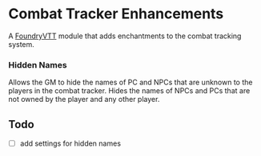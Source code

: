 # Combat Tracker Enhancements

A [FoundryVTT](https://foundryvtt.com/) module that adds enchantments to the combat tracking system.

### Hidden Names

Allows the GM to hide the names of PC and NPCs that are unknown to the players in the combat tracker. Hides the names of NPCs and PCs that are not owned by the player and any other player.

## Todo
- [ ] add settings for hidden names
